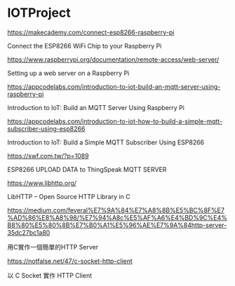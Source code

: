# IOTProject

https://makecademy.com/connect-esp8266-raspberry-pi

Connect the ESP8266 WiFi Chip to your Raspberry Pi

https://www.raspberrypi.org/documentation/remote-access/web-server/

Setting up a web server on a Raspberry Pi

https://appcodelabs.com/introduction-to-iot-build-an-mqtt-server-using-raspberry-pi

Introduction to IoT: Build an MQTT Server Using Raspberry Pi

https://appcodelabs.com/introduction-to-iot-how-to-build-a-simple-mqtt-subscriber-using-esp8266

Introduction to IoT: Build a Simple MQTT Subscriber Using ESP8266

https://swf.com.tw/?p=1089

ESP8266 UPLOAD DATA to ThingSpeak MQTT SERVER

https://www.libhttp.org/

LibHTTP – Open Source HTTP Library in C

https://medium.com/feveral%E7%9A%84%E7%A8%8B%E5%BC%8F%E7%AD%86%E8%A8%98/%E7%94%A8c%E5%AF%A6%E4%BD%9C%E4%B8%80%E5%80%8B%E7%B0%A1%E5%96%AE%E7%9A%84http-server-35dc27bc1a80

用C實作一個簡單的HTTP Server

https://notfalse.net/47/c-socket-http-client

以 C Socket 實作 HTTP Client
